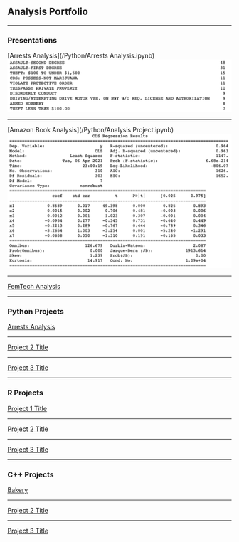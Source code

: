 ## Analysis Portfolio

---
### Presentations

[Arrests Analysis](/Python/Arrests Analysis.ipynb)
<img src="images/Arrests.png?raw=true"/>

---
[Amazon Book Analysis](/Python/Analysis Project.ipynb)
<img src="images/Multiple Linear Regression.png?raw=true"/>


---
[FemTech Analysis](https://github.com/Andrustn/Andrustn.github.io/blob/master/Presentations/BYU%20Femtech%20Landscape%20Analysis.pdf)

---

### Python Projects

[Arrests Analysis](/sample_page)


---
[Project 2 Title](/pdf/sample_presentation.pdf)


---
[Project 3 Title](http://example.com/)


---

### R Projects 

[Project 1 Title](/sample_page)


---
[Project 2 Title](/pdf/sample_presentation.pdf)


---
[Project 3 Title](http://example.com/)


---
### C++ Projects 

[Bakery](/C++/Bakery)


---
[Project 2 Title](/pdf/sample_presentation.pdf)


---
[Project 3 Title](http://example.com/)


